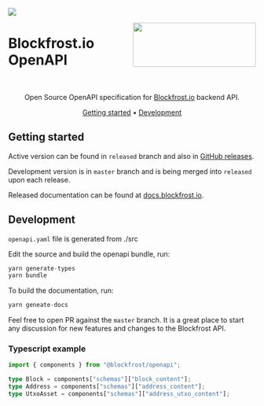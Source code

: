 <a href="https://fivebinaries.com/"><img src="https://img.shields.io/badge/made%20by-Five%20Binaries-darkviolet.svg?style=flat-square" /></a>

<img src="https://blockfrost.io/images/logo.svg" width="250" align="right" height="90" style="margin-bottom: -50px">

# Blockfrost.io OpenAPI

<br>
<p align="center">Open Source OpenAPI specification for <a href="https://blockfrost.io">Blockfrost.io</a> backend API.</p>
<p align="center">
  <a href="#getting-started">Getting started</a> •
  <a href="#development">Development</a>
</p>

## Getting started

Active version can be found in `released` branch and also in [GitHub releases](https://github.com/blockfrost/openapi/releases).

Development version is in `master` branch and is being merged into `released` upon each release.

Released documentation can be found at [docs.blockfrost.io](https://docs.blockfrost.io/).

## Development

`openapi.yaml` file is generated from ./src

Edit the source and build the openapi bundle, run:

```typescript
yarn generate-types
yarn bundle
```

To build the documentation, run:

```typescript
yarn geneate-docs
```

Feel free to open PR against the `master` branch. It is a great place to start any discussion for new features and changes to the Blockfrost API.

### Typescript example

```typescript
import { components } from "@blockfrost/openapi";

type Block = components["schemas"]["block_content"];
type Address = components["schemas"]["address_content"];
type UtxoAsset = components["schemas"]["address_utxo_content"];
```
